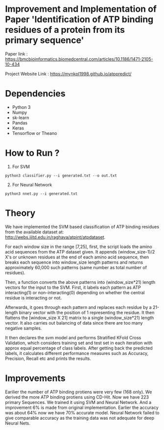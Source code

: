 # Improvement and Implementation of Paper 'Identification of ATP binding residues of a protein from its primary sequence'

Paper link : https://bmcbioinformatics.biomedcentral.com/articles/10.1186/1471-2105-10-434

Project Website Link : https://mynkpl1998.github.io/atppredict/

# Dependencies 
* Python 3
* Numpy
* sk-learn
* Pandas
* Keras
* Tensorflow or Theano

# How to Run ?
1. For SVM 
```
python3 classifier.py --i generated.txt --o out.txt
```

2. For Neural Network 
``` 
python3 nnet.py --i generated.txt
```

# Theory

We have implemented the SVM based classification of ATP binding residues from the available dataset at: http://webs.iiitd.edu.in/raghava/atpint/atpdataset.

For each window size in the range [7,25], first, the script loads the amino acid sequences from the ATP
dataset given.
It appends (window_size-1)/2 X's or unknown residues at the end of each amino acid sequence, then breaks
each sequence into window_size length patterns and returns approximately 60,000 such patterns (same number
as total number of residues).

Then, a function converts the above patterns into (window_size*21) length vectors for the input to the SVM. 
First, it labels each pattern as ATP interacting(1) or non-interacting(0) depending on whether the central
residue is interacting or not. 

Afterwards, it goes through each pattern and replaces each residue by a 21-length binary vector with the
position of 1 representing the residue. 
It then flattens the [window_size X 21] matrix to a single (window_size*21) length vector.
It also carries out balancing of data since there are too many negative samples.

It then declares the svm model and performs Stratified KFold Cross Validation, which considers training set and test set in each iteration with approx equal percentage of class labels. 
After getting back the predicted labels, it calculates different performance measures such as Accuracy,
Precision, Recall etc and prints the results.

# Improvements

Earilier the number of ATP binding protiens were very few (168 only). We derived the more ATP binding protiens using CD-Hit. Now we have 223 primary Sequences.
We trained it using SVM and Neural Network. 
And a improvement 6% is made from original implementation. Earlier the accuracy was about 64% now we have 70% accurate model.
Neural Network failed to give comparable accuracy as the training data was not adequate for deep Neural Nets.


